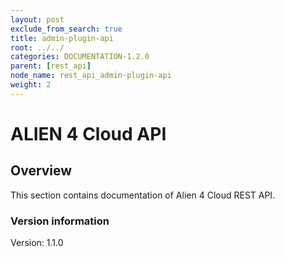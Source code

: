 ```yaml
---
layout: post
exclude_from_search: true
title: admin-plugin-api
root: ../../
categories: DOCUMENTATION-1.2.0
parent: [rest_api]
node_name: rest_api_admin-plugin-api
weight: 2
---
```


# ALIEN 4 Cloud API

## Overview
This section contains documentation of Alien 4 Cloud REST API.

### Version information
Version: 1.1.0


